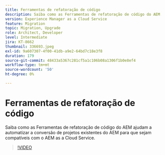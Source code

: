 ```yaml
---
title: Ferramentas de refatoração de código
description: Saiba como as Ferramentas de refatoração de código do AEM ajudam a automatizar a conversão de projetos existentes do AEM para que sejam compatíveis com o AEM as a Cloud Service.
version: Experience Manager as a Cloud Service
feature: Migration
topic: Migration, Upgrade
role: Architect, Developer
level: Intermediate
jira: KT-8662
thumbnail: 336693.jpeg
exl-id: 9a607307-4f00-41db-a9e2-64bd7c18e3f8
duration: 179
source-git-commit: 48433a5367c281cf5a1c106b08a1306f1b0e8ef4
workflow-type: tm+mt
source-wordcount: '50'
ht-degree: 0%

---
```


# Ferramentas de refatoração de código

Saiba como as Ferramentas de refatoração de código do AEM ajudam a automatizar a conversão de projetos existentes do AEM para que sejam compatíveis com o AEM as a Cloud Service.

>[!VIDEO](https://video.tv.adobe.com/v/3444720?quality=12&learn=on&captions=por_br)
